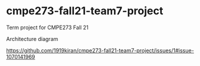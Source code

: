 # cmpe273-fall21-team7-project
Term project for CMPE273 Fall 21

Architecture diagram

https://github.com/1919kiran/cmpe273-fall21-team7-project/issues/1#issue-1070141969
